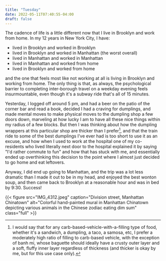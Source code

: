 ```yaml
---
title: "Tuesday"
date: 2022-05-11T07:40:55-04:00
draft: false
---
```


The cadence of life is a little different now that I live in Brooklyn and work from home. In my 12 years in New York City, I have:
* lived in Brooklyn and worked in Brooklyn
* lived in Brooklyn and worked in Manhattan (the worst overall)
* lived in Manhattan and worked in Manhattan
* lived in Manhattan and worked from home
* lived in Brooklyn and worked from home

and the one that feels most like not working at all is living in Brooklyn and working from home. The only thing is that, as always, the psychological barrier to completing inter-borough travel on a weekday evening feels insurmountable, even though it's a subway ride that's all of 15 minutes. 

Yesterday, I logged off around 5 pm, and had a beer on the patio of the corner bar and read a book, decided I had a craving for dumplings, and made mental moves to make physical moves to the dumpling shop a few doors down, marveling at how lucky I am to have all these nice things within my radius of a few blocks. But then I was thinking about how the dumpling wrappers at this particular shop are thicker than I prefer[^1], and that the train ride to some of the best dumplings I've ever had is too short to use it as an excuse, and how when I used to work at the hospital one of my co-residents who lived literally next door to the hospital explained it by saying "I'd rather commute to fun" and how that has stuck with me, and essentially ended up overthinking this decision to the point where I almost just decided to go home and eat leftovers.

Anyway, I did end up going to Manhattan, and the trip was a lot less dramatic than I made it out to be in my head, and enjoyed the best wonton soup, and then came back to Brooklyn at a reasonable hour and was in bed by 9:30. Success!

{{< figure src="IMG_4312.jpeg" caption="Division street, Manhattan Chinatown" alt="Colorful hand-painted mural in Manhattan Chinatown depicting various animals in the Chinese zodiac eating dim sum" class="full" >}}

[^1]: I would say that for any carb-based-vehicle-with-a-filling type of food, whether it's a sandwich, a dumpling, a taco, a samosa, etc, I prefer a moderately high ratio of filling to carb-based vehicle, with the exception of banh mi, whose baguette should ideally have a crusty outer layer and a soft, fluffy inner layer regardless of thickness (and thicker is okay by me, but for this use case only).